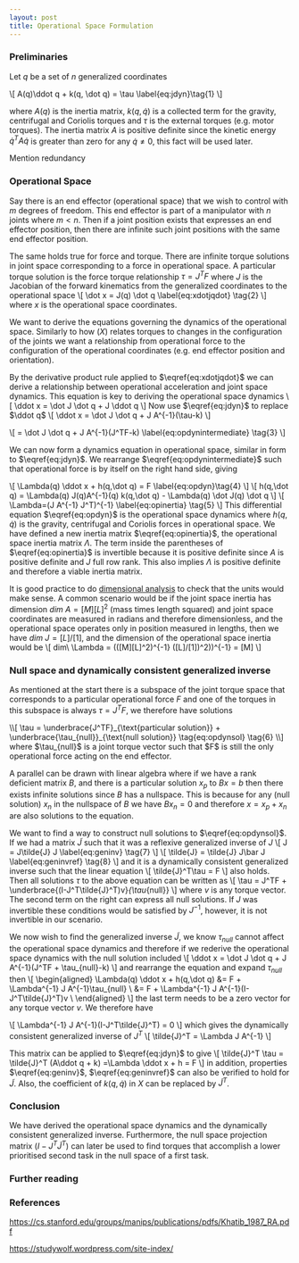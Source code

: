 ```yaml
---
layout: post
title: Operational Space Formulation
---
```

### Preliminaries
Let $q$ be a set of $n$ generalized coordinates

\\[
A(q)\ddot q + k(q, \dot q) = \tau \label{eq:jdyn}\tag{1}
\\]

where $A(q)$ is the inertia matrix, $k(q, \dot q)$ is a collected term for the gravity, centrifugal and Coriolis torques and $\tau$ is the external torques (e.g. motor torques). The inertia matrix $A$ is positive definite since the kinetic energy $\dot q^T A \dot q$ is greater than zero for any $\dot q \ne 0$, this fact will be used later.

Mention redundancy

### Operational Space

Say there is an end effector (operational space) that we wish to control with $m$ degrees of freedom. This end effector is part of a manipulator with $n$ joints where $m \lt n$. Then if a joint position exists that expresses an end effector position, then there are infinite such joint positions with the same end effector position.

The same holds true for force and torque. There are infinite torque solutions in joint space corresponding to a force in operational space. A particular torque solution is the force torque relationship $\tau = J^TF$ where $J$ is the Jacobian of the forward kinematics from the generalized coordinates to the operational space 
\\[
\dot x = J(q) \dot q \label{eq:xdotjqdot} \tag{2}
\\]
where $x$ is the operational space coordinates. 

We want to derive the equations governing the dynamics of the operational space. Similarly to how $(X)$ relates torques to changes in the configuration of the joints we want a relationship from operational force to the configuration of the operational coordinates (e.g. end effector position and orientation). 

By the derivative product rule applied to $\eqref{eq:xdotjqdot}$ we can derive a relationship between operational acceleration and joint space dynamics. This equation is key to deriving the operational space dynamics
\\[
\ddot x = \dot J \dot q + J \ddot q
\\]
Now use $\eqref{eq:jdyn}$ to replace $\ddot q$
\\[
\ddot x = \dot J \dot q + J A^{-1}(\tau-k)
\\]

\\[
= \dot J \dot q + J A^{-1}(J^TF-k) \label{eq:opdynintermediate} \tag{3}
\\]

We can now form a dynamics equation in operational space, similar in form to $\eqref{eq:jdyn}$. We rearrange $\eqref{eq:opdynintermediate}$ such that operational force is by itself on the right hand side, giving

\\[
\Lambda(q) \ddot x + h(q,\dot q) = F \label{eq:opdyn}\tag{4}
\\]
\\[
h(q,\dot q) = \Lambda(q) J(q)A^{-1}(q) k(q,\dot q) - \Lambda(q) \dot J(q) \dot q
\\]
\\[
\Lambda=(J A^{-1} J^T)^{-1} \label{eq:opinertia} \tag{5}
\\]
This differential equation $\eqref{eq:opdyn}$ is the operational space dynamics where $h(q, \dot q)$ is the gravity, centrifugal and Coriolis forces in operational space. We have defined a new inertia matrix $\eqref{eq:opinertia}$, the operational space inertia matrix $\Lambda$. The term inside the parentheses of $\eqref{eq:opinertia}$ is invertible because it is positive definite since $A$ is positive definite and $J$ full row rank. This also implies $\Lambda$ is positive definite and therefore a viable inertia matrix.

It is good practice to do [dimensional analysis](https://en.wikipedia.org/wiki/Dimensional_analysis) to check that the units would make sense. A common scenario would be if the joint space inertia has dimension $dim\ A = [M][L]^2$ (mass times length squared) and joint space coordinates are measured in radians and therefore dimensionless, and the operational space operates only in position measured in lengths, then we have $dim\ J=[L]/[1]$, and the dimension of the operational space inertia would be
\\[
dim\ \Lambda = (([M][L]^2)^{-1} ([L]/[1])^2))^{-1} = [M]
\\]

### Null space and dynamically consistent generalized inverse
As mentioned at the start there is a subspace of the joint torque space that corresponds to a particular operational force $F$ and one of the torques in this subspace is always $\tau = J^TF$, we therefore have solutions
<div>
\\[
\tau = \underbrace{J^TF}_{\text{particular solution}} + \underbrace{\tau_{null}}_{\text{null solution}} \tag{eq:opdynsol} \tag{6}
\\]
</div>
where $\tau_{null}$ is a joint torque vector such that $F$ is still the only operational force acting on the end effector. 

A parallel can be drawn with linear algebra where if we have a rank deficient matrix $B$, and there is a particular solution $x_p$ to $Bx = b$ then there exists infinite solutions since $B$ has a nullspace. This is because for any (null solution) $x_n$ in the nullspace of $B$ we have $Bx_n = 0$ and therefore $x=x_p+x_n$ are also solutions to the equation.

We want to find a way to construct null solutions to $\eqref{eq:opdynsol}$. If we had a matrix $\tilde{J}$ such that it was a reflexive generalized inverse of $J$
\\[
J = J\tilde{J} J \label{eq:geninv} \tag{7}
\\]
\\[
\tilde{J} = \tilde{J} J\bar  J \label{eq:geninvref} \tag{8}
\\]
and it is a dynamically consistent generalized inverse such that the linear equation
\\[
\tilde{J}^T\tau = F
\\]
also holds. Then all solutions $\tau$ to the above equation can be written as 
\\[
\tau = J^TF + \underbrace{(I-J^T\tilde{J}^T)v}_{\tau_{null}}
\\]
where $v$ is any torque vector. The second term on the right can express all null solutions. If $J$ was invertible these conditions would be satisfied by $J^{-1}$, however, it is not invertible in our scenario.

We now wish to find the generalized inverse $\tilde{J}$, we know $\tau_{null}$ cannot affect the operational space dynamics and therefore if we rederive the operational space dynamics with the null solution included
\\[
\ddot x = \dot J \dot q + J A^{-1}(J^TF + \tau_{null}-k)
\\]
and rearrange the equation and expand $\tau_{null}$ then
\\[
\begin{aligned}
\Lambda(q) \ddot x + h(q,\dot q) &= F + \Lambda^{-1} J A^{-1}\tau_{null} \\
                                 &= F + \Lambda^{-1} J A^{-1}(I-J^T\tilde{J}^T)v \\
\end{aligned}
\\]
the last term needs to be a zero vector for any torque vector $v$. We therefore have

\\[
\Lambda^{-1} J A^{-1}(I-J^T\tilde{J}^T) = 0
\\]
which gives the dynamically consistent generalized inverse of $J^T$
\\[
\tilde{J}^T = \Lambda J A^{-1}
\\]

This matrix can be applied to $\eqref{eq:jdyn}$ to give
\\[
\tilde{J}^T \tau = \tilde{J}^T (A\ddot q + k)
=\Lambda \ddot x + h = F
\\]
in addition, properties $\eqref{eq:geninv}$, $\eqref{eq:geninvref}$ can also be verified to hold for $\tilde{J}$. Also, the coefficient of $k(q,\dot q)$ in $X$ can be replaced by $\tilde{J}^T$.




### Conclusion

We have derived the operational space dynamics and the dynamically consistent generalized inverse. Furthermore, the null space projection matrix $(I-J^T\tilde{J}^T)$ can later be used to find torques that accomplish a lower prioritised second task in the null space of a first task.


### Further reading


### References
https://cs.stanford.edu/groups/manips/publications/pdfs/Khatib_1987_RA.pdf

https://studywolf.wordpress.com/site-index/